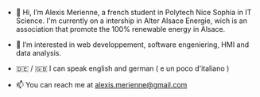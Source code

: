 - 👋 Hi, I’m Alexis Merienne, a french student in Polytech Nice Sophia in IT Science. 
I'm currently on a intership in Alter Alsace Energie, wich is an association that promote the 100% renewable energy in Alsace.

- 👀 I’m interested in web developpement, software engeniering, HMI and data analysis. 

- 🇩🇪 / 🇬🇧 I can speak english and german ( e un poco d'italiano )

- 📫 You can reach me at alexis.merienne@gmail.com

<!---
AlexisMerienne/AlexisMerienne is a ✨ special ✨ repository because its `README.md` (this file) appears on your GitHub profile.
You can click the Preview link to take a look at your changes.
--->
